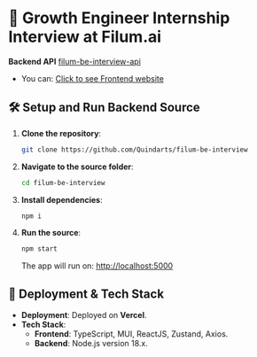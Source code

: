 # 🌱 **Growth Engineer Internship** Interview at **Filum.ai**

 **Backend API** [filum-be-interview-api](https://filum-be-interview.vercel.app)

-  You can: [Click  to see Frontend website]((https://filum-fe-interview.vercel.app))

## 🛠️ **Setup and Run Backend Source**

1. **Clone the repository**:
    ```bash
    git clone https://github.com/Quindarts/filum-be-interview
    ```
2. **Navigate to the source folder**:
    ```bash
    cd filum-be-interview
    ```
3. **Install dependencies**:
    ```bash
    npm i
    ```
4. **Run the source**:
    ```bash
    npm start
    ```
   The app will run on: [http://localhost:5000](http://localhost:5000)

## 🚀 **Deployment & Tech Stack**

- **Deployment**: Deployed on **Vercel**.
- **Tech Stack**:
  - **Frontend**: TypeScript, MUI, ReactJS, Zustand, Axios.
  - **Backend**: Node.js version 18.x.
